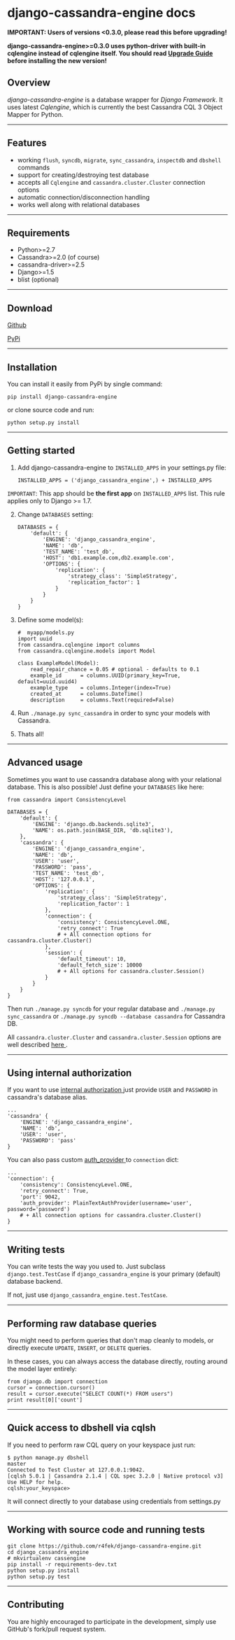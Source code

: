 # django-cassandra-engine docs

**IMPORTANT: Users of versions <0.3.0, please read this before upgrading!**

**django-cassandra-engine>=0.3.0 uses python-driver with built-in cqlengine
instead of cqlengine itself. 
You should read 
[Upgrade Guide](http://datastax.github.io/python-driver/cqlengine/upgrade_guide.html)
before installing the new version!**

## Overview

*django-cassandra-engine* is a database wrapper for *Django Framework*.
It uses latest *Cqlengine*, which is currently the best Cassandra CQL 3 Object
Mapper for Python.

---

## Features

* working `flush`, `syncdb`, `migrate`, `sync_cassandra`, `inspectdb` and 
  `dbshell` commands
* support for creating/destroying test database
* accepts all `Cqlengine` and `cassandra.cluster.Cluster` connection options
* automatic connection/disconnection handling
* works well along with relational databases

---

## Requirements

* Python>=2.7
* Cassandra>=2.0 (of course)
* cassandra-driver>=2.5
* Django>=1.5
* blist (optional)

---

## Download

[Github](https://github.com/r4fek/django-cassandra-engine)

[PyPi](https://pypi.python.org/pypi/django-cassandra-engine)

---

## Installation

You can install it easily from PyPi by single command:

    pip install django-cassandra-engine

or clone source code and run:

    python setup.py install

---

## Getting started

1.  Add django-cassandra-engine to `INSTALLED_APPS` in your settings.py file:

        INSTALLED_APPS = ('django_cassandra_engine',) + INSTALLED_APPS

`IMPORTANT`: This app should be **the first app** on `INSTALLED_APPS` list.
This rule applies only to Django >= 1.7.

2.  Change `DATABASES` setting:

        DATABASES = {
            'default': {
                'ENGINE': 'django_cassandra_engine',
                'NAME': 'db',
                'TEST_NAME': 'test_db',
                'HOST': 'db1.example.com,db2.example.com',
                'OPTIONS': {
                    'replication': {
                        'strategy_class': 'SimpleStrategy',
                        'replication_factor': 1
                    }
                }
            }
        }

3.  Define some model(s):

        #  myapp/models.py
        import uuid
        from cassandra.cqlengine import columns
        from cassandra.cqlengine.models import Model

        class ExampleModel(Model):
            read_repair_chance = 0.05 # optional - defaults to 0.1
            example_id      = columns.UUID(primary_key=True, default=uuid.uuid4)
            example_type    = columns.Integer(index=True)
            created_at      = columns.DateTime()
            description     = columns.Text(required=False)

4.  Run `./manage.py sync_cassandra` in order to sync your models with Cassandra.

5.  Thats all!

---

## Advanced usage

Sometimes you want to use cassandra database along with your relational database.
This is also possible! Just define your `DATABASES` like here:

    from cassandra import ConsistencyLevel

    DATABASES = {
        'default': {
            'ENGINE': 'django.db.backends.sqlite3',
            'NAME': os.path.join(BASE_DIR, 'db.sqlite3'),
        },
        'cassandra': {
            'ENGINE': 'django_cassandra_engine',
            'NAME': 'db',
            'USER': 'user',
            'PASSWORD': 'pass',
            'TEST_NAME': 'test_db',
            'HOST': '127.0.0.1',
            'OPTIONS': {
                'replication': {
                    'strategy_class': 'SimpleStrategy',
                    'replication_factor': 1
                },
                'connection': {
                    'consistency': ConsistencyLevel.ONE,
                    'retry_connect': True
                    # + All connection options for cassandra.cluster.Cluster()
                },
                'session': {
                    'default_timeout': 10,
                    'default_fetch_size': 10000
                    # + All options for cassandra.cluster.Session()
                }
            }
        }
    }

Then run `./manage.py syncdb` for your regular database and
`./manage.py sync_cassandra` or `./manage.py syncdb --database cassandra`
for Cassandra DB.

All `cassandra.cluster.Cluster` and `cassandra.cluster.Session` options are well described
<a href="http://datastax.github.io/python-driver/api/cassandra/cluster.html" target="_blank" rel="nofollow">
    here
</a>.

---

## Using internal authorization

If you want to use
<a href="http://www.datastax.com/documentation/cassandra/2.1/cassandra/security/secure_config_native_authorize_t.html" target="_blank" rel="nofollow">
    internal authorization
</a>
just provide `USER` and `PASSWORD` in cassandra's database alias.

    ...
    'cassandra' {
        'ENGINE': 'django_cassandra_engine',
        'NAME': 'db',
        'USER': 'user',
        'PASSWORD': 'pass'
    }

You can also pass custom
<a href="http://datastax.github.io/python-driver/api/cassandra/auth.html#cassandra.auth.PlainTextAuthProvider" target="_blank" rel="nofollow">
    auth_provider
</a>
to `connection` dict:

    ...
    'connection': {
        'consistency': ConsistencyLevel.ONE,
        'retry_connect': True,
        'port': 9042,
        'auth_provider': PlainTextAuthProvider(username='user', password='password')
        # + All connection options for cassandra.cluster.Cluster()
    }

---

## Writing tests

You can write tests the way you used to. Just subclass `django.test.TestCase`
if `django_cassandra_engine` is your primary (default) database backend.

If not, just use `django_cassandra_engine.test.TestCase`.

---

## Performing raw database queries

You might need to perform queries that don't map cleanly to models,
or directly execute `UPDATE`, `INSERT`, or `DELETE` queries.

In these cases, you can always access the database directly,
routing around the model layer entirely:

    from django.db import connection
    cursor = connection.cursor()
    result = cursor.execute("SELECT COUNT(*) FROM users")
    print result[0]['count']

---

## Quick access to dbshell via cqlsh

If you need to perform raw CQL query on your keyspace just run:

    $ python manage.py dbshell                                                                                                                                                                master 
    Connected to Test Cluster at 127.0.0.1:9042.
    [cqlsh 5.0.1 | Cassandra 2.1.4 | CQL spec 3.2.0 | Native protocol v3]
    Use HELP for help.
    cqlsh:your_keyspace>

It will connect directly to your database using credentials from settings.py

---

## Working with source code and running tests

    git clone https://github.com/r4fek/django-cassandra-engine.git
    cd django_cassandra_engine
    # mkvirtualenv cassengine
    pip install -r requirements-dev.txt
    python setup.py install
    python setup.py test

---

## Contributing

You are highly encouraged to participate in the development,
simply use GitHub's fork/pull request system.
